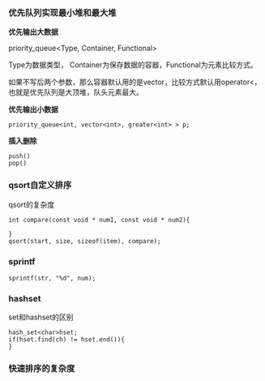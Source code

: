 ### 优先队列实现最小堆和最大堆

**优先输出大数据**

priority_queue<Type, Container, Functional>

Type为数据类型， Container为保存数据的容器，Functional为元素比较方式。

如果不写后两个参数，那么容器默认用的是vector，比较方式默认用operator<，也就是优先队列是大顶堆，队头元素最大。

**优先输出小数据**

```
priority_queue<int, vector<int>, greater<int> > p;
```

**插入删除**

```
push()
pop()
```

### qsort自定义排序

qsort的复杂度



```
int compare(const void * num1, const void * num2){
	
}
qsort(start, size, sizeof(item), compare);
```

### sprintf

```
sprintf(str, "%d", num);
```

### hashset

set和hashset的区别

```
hash_set<char>hset;
if(hset.find(ch) != hset.end()){
}
```



### 快速排序的复杂度

